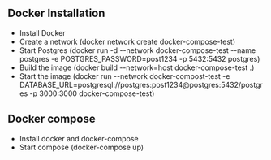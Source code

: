 
## Docker Installation
  - Install Docker
  - Create a network (docker network create docker-compose-test)
  - Start Postgres (docker run -d --network docker-compose-test --name postgres -e POSTGRES_PASSWORD=post1234 -p 5432:5432 postgres)
  - Build the image (docker build --network=host docker-compose-test .)
  - Start the image (docker run --network docker-compost-test -e DATABASE_URL=postgresql://postgres:post1234@postgres:5432/postgres -p 3000:3000 docker-compose-test)


## Docker compose
 - Install docker and docker-compose
 - Start compose (docker-compose up)